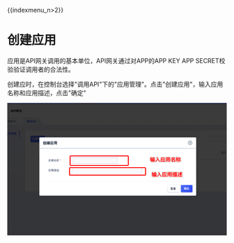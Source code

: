 {{indexmenu_n>2}}

# 创建应用

应用是API网关调用的基本单位，API网关通过对APP的APP KEY APP SECRET校验验证调用者的合法性。

创建应时，在控制台选择"调用API"下的"应用管理"。点击"创建应用"，输入应用名称和应用描述，点击"确定"

![授权应用](/images/use_api/create_app.png)
